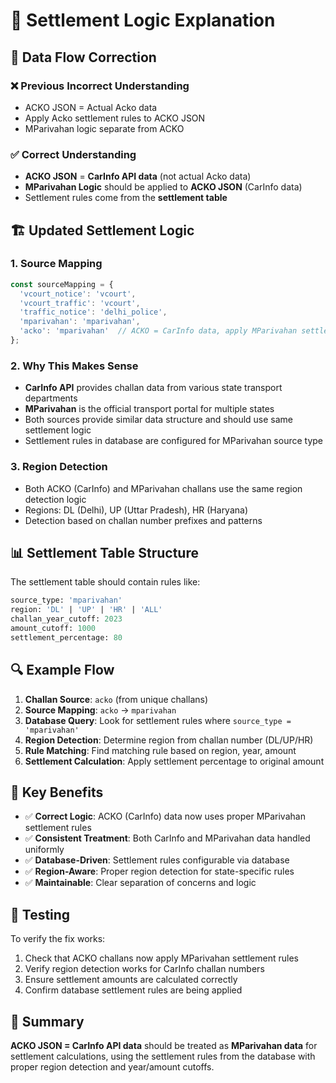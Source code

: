 # 🎯 Settlement Logic Explanation

## 🔄 Data Flow Correction

### ❌ **Previous Incorrect Understanding**
- ACKO JSON = Actual Acko data
- Apply Acko settlement rules to ACKO JSON
- MParivahan logic separate from ACKO

### ✅ **Correct Understanding**
- **ACKO JSON** = **CarInfo API data** (not actual Acko data)
- **MParivahan Logic** should be applied to **ACKO JSON** (CarInfo data)
- Settlement rules come from the **settlement table**

## 🏗️ **Updated Settlement Logic**

### 1. **Source Mapping**
```javascript
const sourceMapping = {
  'vcourt_notice': 'vcourt',
  'vcourt_traffic': 'vcourt', 
  'traffic_notice': 'delhi_police',
  'mparivahan': 'mparivahan',
  'acko': 'mparivahan'  // ACKO = CarInfo data, apply MParivahan settlement logic
};
```

### 2. **Why This Makes Sense**
- **CarInfo API** provides challan data from various state transport departments
- **MParivahan** is the official transport portal for multiple states
- Both sources provide similar data structure and should use same settlement logic
- Settlement rules in database are configured for MParivahan source type

### 3. **Region Detection**
- Both ACKO (CarInfo) and MParivahan challans use the same region detection logic
- Regions: DL (Delhi), UP (Uttar Pradesh), HR (Haryana)
- Detection based on challan number prefixes and patterns

## 📊 **Settlement Table Structure**

The settlement table should contain rules like:
```sql
source_type: 'mparivahan'
region: 'DL' | 'UP' | 'HR' | 'ALL'
challan_year_cutoff: 2023
amount_cutoff: 1000
settlement_percentage: 80
```

## 🔍 **Example Flow**

1. **Challan Source**: `acko` (from unique challans)
2. **Source Mapping**: `acko` → `mparivahan`
3. **Database Query**: Look for settlement rules where `source_type = 'mparivahan'`
4. **Region Detection**: Determine region from challan number (DL/UP/HR)
5. **Rule Matching**: Find matching rule based on region, year, amount
6. **Settlement Calculation**: Apply settlement percentage to original amount

## 🎯 **Key Benefits**

- ✅ **Correct Logic**: ACKO (CarInfo) data now uses proper MParivahan settlement rules
- ✅ **Consistent Treatment**: Both CarInfo and MParivahan data handled uniformly
- ✅ **Database-Driven**: Settlement rules configurable via database
- ✅ **Region-Aware**: Proper region detection for state-specific rules
- ✅ **Maintainable**: Clear separation of concerns and logic

## 🚀 **Testing**

To verify the fix works:
1. Check that ACKO challans now apply MParivahan settlement rules
2. Verify region detection works for CarInfo challan numbers
3. Ensure settlement amounts are calculated correctly
4. Confirm database settlement rules are being applied

## 📝 **Summary**

**ACKO JSON = CarInfo API data** should be treated as **MParivahan data** for settlement calculations, using the settlement rules from the database with proper region detection and year/amount cutoffs.


